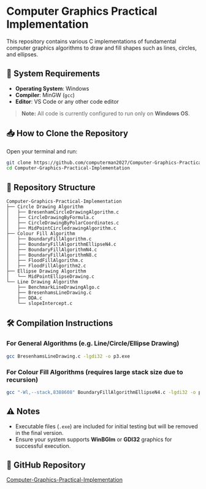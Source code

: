 # Computer Graphics Practical Implementation

This repository contains various C implementations of fundamental computer graphics algorithms to draw and fill shapes such as lines, circles, and ellipses.

## 🔧 System Requirements

- **Operating System**: Windows
- **Compiler**: MinGW (`gcc`)
- **Editor**: VS Code or any other code editor

> **Note:** All code is currently configured to run only on **Windows OS**.

## 📥 How to Clone the Repository

Open your terminal and run:

```bash
git clone https://github.com/computerman2027/Computer-Graphics-Practical-Implementation.git
cd Computer-Graphics-Practical-Implementation
```

## 📂 Repository Structure

```
Computer-Graphics-Practical-Implementation
├── Circle Drawing Algorithm
│   ├── BresenhamCircleDrawingAlgorithm.c
│   ├── CircleDrawingByFormula.c
│   ├── CircleDrawingByPolarCoordinates.c
│   ├── MidPointCircledrawingAlgorithm.c
├── Colour Fill Algorithm
│   ├── BoundaryFillAlgorithm.c
│   ├── BoundaryFillAlgorithmEllipseN4.c
│   ├── BoundaryFillAlgorithmN4.c
│   ├── BoundaryFillAlgorithmN8.c
│   ├── FloodFillAlgorithm.c
│   ├── FloodFillAlgorithm2.c
├── Ellipse Drawing Algorithm
│   └── MidPointEllipseDrawing.c
└── Line Drawing Algorithm
    ├── BenchmarkLineDrawingAlgo.c
    ├── BresenhamsLineDrawing.c
    ├── DDA.c
    └── slopeIntercept.c
```

## 🛠️ Compilation Instructions

### For General Algorithms (e.g. Line/Circle/Ellipse Drawing)
```bash
gcc BresenhamsLineDrawing.c -lgdi32 -o p3.exe
```

### For Colour Fill Algorithms (requires large stack size due to recursion)
```bash
gcc "-Wl,--stack,8388608" BoundaryFillAlgorithmEllipseN4.c -lgdi32 -o p5.exe
```

## ⚠️ Notes

- Executable files (`.exe`) are included for initial testing but will be removed in the final version.
- Ensure your system supports **WinBGIm** or **GDI32** graphics for successful execution.

## 📎 GitHub Repository

[Computer-Graphics-Practical-Implementation](https://github.com/computerman2027/Computer-Graphics-Practical-Implementation.git)